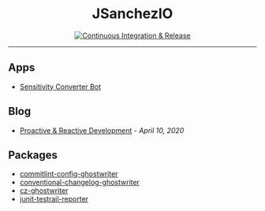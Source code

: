 <h1 align="center" style="border-width: 2px;">JSanchezIO</h1>

<div align="center">

[![Continuous Integration & Release](https://github.com/JSanchezIO/JSanchezIO/actions/workflows/integration.yml/badge.svg)](https://github.com/JSanchezIO/JSanchezIO/actions/workflows/integration.yml)

---

</div>

## Apps

- [Sensitivity Converter Bot](./apps/sensitivity-converter-bot)

## Blog

- [Proactive & Reactive Development](./blog/00-proactive-and-reactive-development.md) - _April 10,
  2020_

## Packages

- [commitlint-config-ghostwriter](./packages/commitlint-config-ghostwriter)
- [conventional-changelog-ghostwriter](./packages/conventional-changelog-ghostwriter)
- [cz-ghostwriter](./packages/cz-ghostwriter)
- [junit-testrail-reporter](./packages/junit-testrail-reporter)
